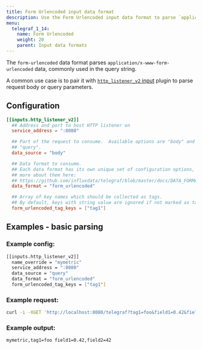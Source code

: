 ```yaml
---
title: Form Urlencoded input data format
description: Use the Form Urlencoded input data format to parse `application/x-www-form-urlencoded` data, commonly used in the query string.
menu:
  telegraf_1_14:
    name: Form Urlencoded
    weight: 20
    parent: Input data formats
---
```


The `form-urlencoded` data format parses `application/x-www-form-urlencoded` data, commonly used in the query string.

A common use case is to pair it with [`http_listener_v2` input](/telegraf/v1.14/plugins/plugin-list/#http_listener) plugin to parse request body or query parameters.

## Configuration

```toml
[[inputs.http_listener_v2]]
  ## Address and port to host HTTP listener on
  service_address = ":8080"

  ## Part of the request to consume.  Available options are "body" and
  ## "query".
  data_source = "body"

  ## Data format to consume.
  ## Each data format has its own unique set of configuration options, read
  ## more about them here:
  ## https://github.com/influxdata/telegraf/blob/master/docs/DATA_FORMATS_INPUT.md
  data_format = "form_urlencoded"

  ## Array of key names which should be collected as tags.
  ## By default, keys with string value are ignored if not marked as tags.
  form_urlencoded_tag_keys = ["tag1"]
  ```

## Examples - basic parsing

### Example config:

```sh
[[inputs.http_listener_v2]]
  name_override = "mymetric"
  service_address = ":8080"
  data_source = "query"
  data_format = "form_urlencoded"
  form_urlencoded_tag_keys = ["tag1"]
```

### Example request:

```sh
curl -i -XGET 'http://localhost:8080/telegraf?tag1=foo&field1=0.42&field2=42'
```

### Example output:

```sh
mymetric,tag1=foo field1=0.42,field2=42
```